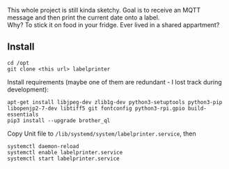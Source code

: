 This whole project is still kinda sketchy. Goal is to receive an MQTT message and then print the current date onto a label.  
Why? To stick it on food in your fridge. Ever lived in a shared appartment?

## Install

    cd /opt
    git clone <this url> labelprinter

Install requirements (maybe one of them are redundant - I lost track during development):

    apt-get install libjpeg-dev zlib1g-dev python3-setuptools python3-pip libopenjp2-7-dev libtiff5 git fontconfig python3-rpi.gpio build-essentials
    pip3 install --upgrade brother_ql

Copy Unit file to `/lib/systemd/system/labelprinter.service`, then

    systemctl daemon-reload
    systemctl enable labelprinter.service
    systemctl start labelprinter.service

    